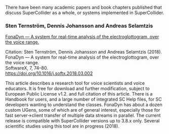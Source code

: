 There have been many academic papers and book chapters published that discuss SuperCollider as a whole, or systems implemented in SuperCollider.


### Sten Ternström, Dennis Johansson and Andreas Selamtzis

[FonaDyn — A system for real-time analysis of the electroglottogram, over the voice range.](https://doi.org/10.1016/j.softx.2018.03.002)

Citation: Sten Ternström, Dennis Johansson and Andreas Selamtzis (2018).  
FonaDyn — A system for real-time analysis of the electroglottogram, over the voice range.  
SoftwareX, 7, 74–80.  
https://doi.org/10.1016/j.softx.2018.03.002

This article describes a research tool for voice scientists and voice educators. It is free for download and further modification, subject to European Public License v1.2. and full citation of this article. There is a Handbook for users, and a large number of integrated SC Help files, for SC developers wanting to understand the classes. FonaDyn has about a dozen custom UGens, some of which are of general interest, especially those for fast server->client transfer of multiple data streams in parallel. The current release is compatible with SuperCollider versions up to 3.8.x only. Several scientific studies using this tool are in progress (2018).